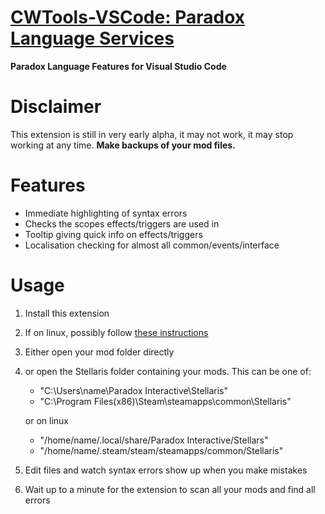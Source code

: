 # [CWTools-VSCode: Paradox Language Services](https://marketplace.visualstudio.com/items/tboby.cwtools-vscode)
**Paradox Language Features for Visual Studio Code**
# Disclaimer
This extension is still in very early alpha, it may not work, it may stop working at any time. 
**Make backups of your mod files.**
# Features
* Immediate highlighting of syntax errors
* Checks the scopes effects/triggers are used in
* Tooltip giving quick info on effects/triggers
* Localisation checking for almost all common/events/interface

# Usage
1. Install this extension
2. If on linux, possibly follow [these instructions](https://code.visualstudio.com/docs/setup/linux#_error-enospc)
3. Either open your mod folder directly
3. or open the Stellaris folder containing your mods. This can be one of:
    * "C:\Users\name\Paradox Interactive\Stellaris"
    * "C:\Program Files(x86)\Steam\steamapps\common\Stellaris"

    or on linux
    * "/home/name/.local/share/Paradox Interactive/Stellars"
    * "/home/name/.steam/steam/steamapps/common/Stellaris"
4. Edit files and watch syntax errors show up when you make mistakes
5. Wait up to a minute for the extension to scan all your mods and find all errors

